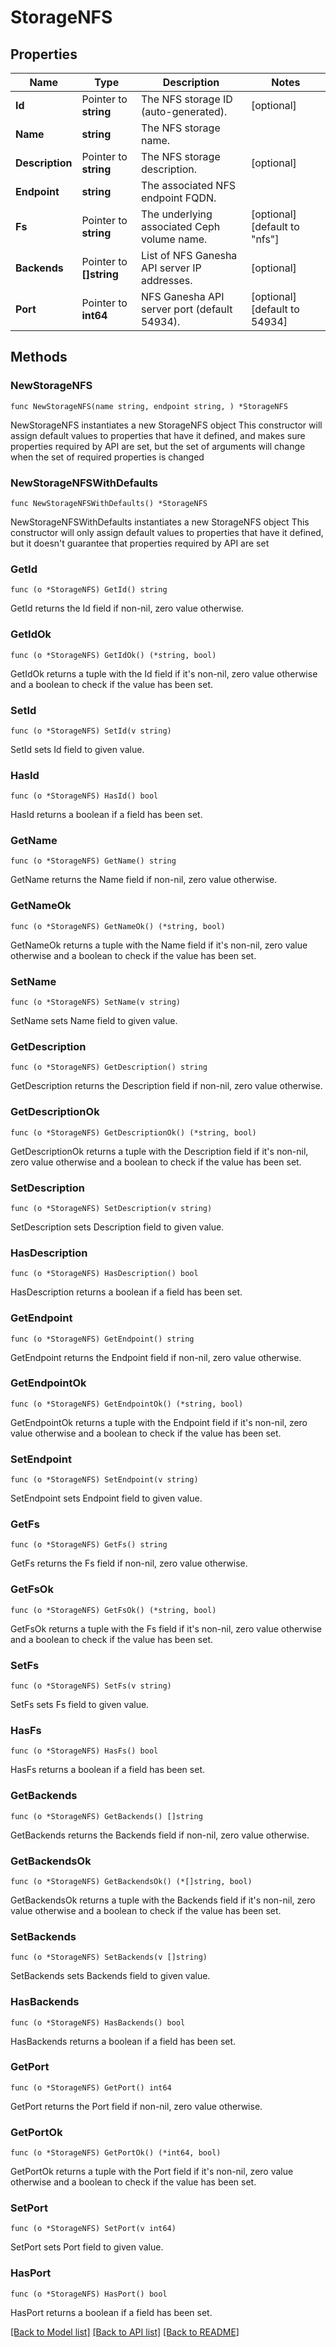 # StorageNFS

## Properties

Name | Type | Description | Notes
------------ | ------------- | ------------- | -------------
**Id** | Pointer to **string** | The NFS storage ID (auto-generated). | [optional] 
**Name** | **string** | The NFS storage name. | 
**Description** | Pointer to **string** | The NFS storage description. | [optional] 
**Endpoint** | **string** | The associated NFS endpoint FQDN. | 
**Fs** | Pointer to **string** | The underlying associated Ceph volume name. | [optional] [default to "nfs"]
**Backends** | Pointer to **[]string** | List of NFS Ganesha API server IP addresses. | [optional] 
**Port** | Pointer to **int64** | NFS Ganesha API server port (default 54934). | [optional] [default to 54934]

## Methods

### NewStorageNFS

`func NewStorageNFS(name string, endpoint string, ) *StorageNFS`

NewStorageNFS instantiates a new StorageNFS object
This constructor will assign default values to properties that have it defined,
and makes sure properties required by API are set, but the set of arguments
will change when the set of required properties is changed

### NewStorageNFSWithDefaults

`func NewStorageNFSWithDefaults() *StorageNFS`

NewStorageNFSWithDefaults instantiates a new StorageNFS object
This constructor will only assign default values to properties that have it defined,
but it doesn't guarantee that properties required by API are set

### GetId

`func (o *StorageNFS) GetId() string`

GetId returns the Id field if non-nil, zero value otherwise.

### GetIdOk

`func (o *StorageNFS) GetIdOk() (*string, bool)`

GetIdOk returns a tuple with the Id field if it's non-nil, zero value otherwise
and a boolean to check if the value has been set.

### SetId

`func (o *StorageNFS) SetId(v string)`

SetId sets Id field to given value.

### HasId

`func (o *StorageNFS) HasId() bool`

HasId returns a boolean if a field has been set.

### GetName

`func (o *StorageNFS) GetName() string`

GetName returns the Name field if non-nil, zero value otherwise.

### GetNameOk

`func (o *StorageNFS) GetNameOk() (*string, bool)`

GetNameOk returns a tuple with the Name field if it's non-nil, zero value otherwise
and a boolean to check if the value has been set.

### SetName

`func (o *StorageNFS) SetName(v string)`

SetName sets Name field to given value.


### GetDescription

`func (o *StorageNFS) GetDescription() string`

GetDescription returns the Description field if non-nil, zero value otherwise.

### GetDescriptionOk

`func (o *StorageNFS) GetDescriptionOk() (*string, bool)`

GetDescriptionOk returns a tuple with the Description field if it's non-nil, zero value otherwise
and a boolean to check if the value has been set.

### SetDescription

`func (o *StorageNFS) SetDescription(v string)`

SetDescription sets Description field to given value.

### HasDescription

`func (o *StorageNFS) HasDescription() bool`

HasDescription returns a boolean if a field has been set.

### GetEndpoint

`func (o *StorageNFS) GetEndpoint() string`

GetEndpoint returns the Endpoint field if non-nil, zero value otherwise.

### GetEndpointOk

`func (o *StorageNFS) GetEndpointOk() (*string, bool)`

GetEndpointOk returns a tuple with the Endpoint field if it's non-nil, zero value otherwise
and a boolean to check if the value has been set.

### SetEndpoint

`func (o *StorageNFS) SetEndpoint(v string)`

SetEndpoint sets Endpoint field to given value.


### GetFs

`func (o *StorageNFS) GetFs() string`

GetFs returns the Fs field if non-nil, zero value otherwise.

### GetFsOk

`func (o *StorageNFS) GetFsOk() (*string, bool)`

GetFsOk returns a tuple with the Fs field if it's non-nil, zero value otherwise
and a boolean to check if the value has been set.

### SetFs

`func (o *StorageNFS) SetFs(v string)`

SetFs sets Fs field to given value.

### HasFs

`func (o *StorageNFS) HasFs() bool`

HasFs returns a boolean if a field has been set.

### GetBackends

`func (o *StorageNFS) GetBackends() []string`

GetBackends returns the Backends field if non-nil, zero value otherwise.

### GetBackendsOk

`func (o *StorageNFS) GetBackendsOk() (*[]string, bool)`

GetBackendsOk returns a tuple with the Backends field if it's non-nil, zero value otherwise
and a boolean to check if the value has been set.

### SetBackends

`func (o *StorageNFS) SetBackends(v []string)`

SetBackends sets Backends field to given value.

### HasBackends

`func (o *StorageNFS) HasBackends() bool`

HasBackends returns a boolean if a field has been set.

### GetPort

`func (o *StorageNFS) GetPort() int64`

GetPort returns the Port field if non-nil, zero value otherwise.

### GetPortOk

`func (o *StorageNFS) GetPortOk() (*int64, bool)`

GetPortOk returns a tuple with the Port field if it's non-nil, zero value otherwise
and a boolean to check if the value has been set.

### SetPort

`func (o *StorageNFS) SetPort(v int64)`

SetPort sets Port field to given value.

### HasPort

`func (o *StorageNFS) HasPort() bool`

HasPort returns a boolean if a field has been set.


[[Back to Model list]](../README.md#documentation-for-models) [[Back to API list]](../README.md#documentation-for-api-endpoints) [[Back to README]](../README.md)



